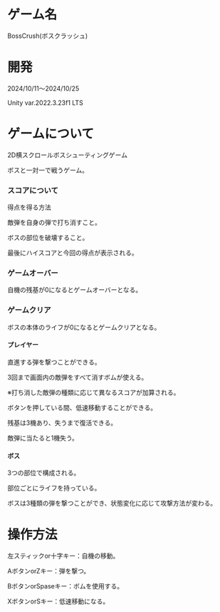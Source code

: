 # ゲーム名
BossCrush(ボスクラッシュ)

# 開発
2024/10/11～2024/10/25

Unity var.2022.3.23f1 LTS

# ゲームについて
2D横スクロールボスシューティングゲーム

ボスと一対一で戦うゲーム。

### スコアについて
得点を得る方法

敵弾を自身の弾で打ち消すこと。

ボスの部位を破壊すること。

最後にハイスコアと今回の得点が表示される。

### ゲームオーバー
自機の残基が0になるとゲームオーバーとなる。
### ゲームクリア
ボスの本体のライフが0になるとゲームクリアとなる。

#### プレイヤー
直進する弾を撃つことができる。

3回まで画面内の敵弾をすべて消すボムが使える。

※打ち消した敵弾の種類に応じて異なるスコアが加算される。

ボタンを押している間、低速移動することができる。

残基は3機あり、失うまで復活できる。

敵弾に当たると1機失う。

#### ボス
3つの部位で構成される。

部位ごとにライフを持っている。

ボスは3種類の弾を撃つことができ、状態変化に応じて攻撃方法が変わる。

# 操作方法
左スティックor十字キー：自機の移動。

AボタンorZキー：弾を撃つ。

BボタンorSpaseキー：ボムを使用する。

XボタンorSキー：低速移動になる。
